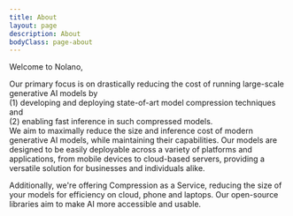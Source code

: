 ```yaml
---
title: About
layout: page
description: About
bodyClass: page-about
---
```


Welcome to Nolano,

Our primary focus is on drastically reducing the cost of running large-scale generative AI models by  
(1) developing and deploying state-of-art model compression techniques and  
(2) enabling fast inference in such compressed models.    
We aim to maximally reduce the size and inference cost of modern generative AI models, while maintaining their capabilities. Our models are designed to be easily deployable across a variety of platforms and applications, from mobile devices to cloud-based servers, providing a versatile solution for businesses and individuals alike.

Additionally, we're offering Compression as a Service, reducing the size of your models for efficiency on cloud, phone and laptops. Our open-source libraries aim to make AI more accessible and usable.



